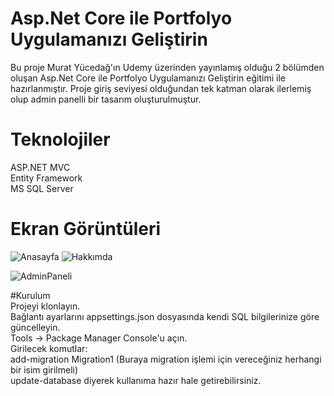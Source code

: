 # Asp.Net Core ile Portfolyo Uygulamanızı Geliştirin <br/>

Bu proje Murat Yücedağ'ın Udemy üzerinden yayınlamış olduğu 2 bölümden oluşan Asp.Net Core ile Portfolyo Uygulamanızı Geliştirin eğitimi ile hazırlanmıştır. 
Proje giriş seviyesi olduğundan tek katman olarak ilerlemiş olup admin panelli bir tasarım oluşturulmuştur. 


# Teknolojiler

ASP.NET MVC
<br/>
Entity Framework
<br/>
MS SQL Server

# Ekran Görüntüleri
![Anasayfa](https://github.com/user-attachments/assets/2c9df4f6-1cf8-43c2-978f-b6e05a1e80e2)
![Hakkımda](https://github.com/user-attachments/assets/654940b4-1f4f-42a3-b28e-68bcdde79cc3)

![AdminPaneli](https://github.com/user-attachments/assets/2a94a2bf-7035-4249-a30c-055b55b267de)





#Kurulum <br/>
Projeyi klonlayın. <br/>
Bağlantı ayarlarını appsettings.json dosyasında kendi SQL bilgilerinize göre güncelleyin. <br/>
Tools -> Package Manager Console'u açın. <br/>
Girilecek komutlar: <br/>
add-migration Migration1 (Buraya migration işlemi için vereceğiniz herhangi bir isim girilmeli) <br/>
update-database diyerek kullanıma hazır hale getirebilirsiniz. 
